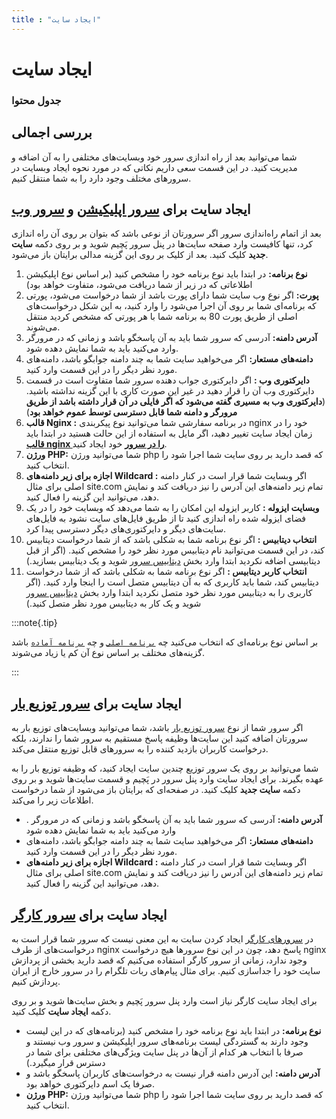 ```yaml
---
title : "ایجاد سایت"
---
```


# ایجاد سایت

### جدول محتوا

## بررسی اجمالی

شما می‌توانید بعد از راه اندازی سرور خود وبسایت‌های مختلفی را به آن اضافه و مدیریت کنید. در این قسمت سعی داریم نکاتی که در مورد نحوه ایجاد وبسایت‌ در سرورهای مختلف وجود دارد را به شما منتقل کنیم.

## ایجاد سایت برای [سرور اپلیکیشن](/servers/types#سرور-اپلیکیشن) و [سرور وب](/servers/types#سرور-وب)

بعد از اتمام راه‌اندازی سرور اگر سرورتان از نوعی باشد که بتوان بر روی آن راه اندازی کرد، تنها کافیست وارد صفحه سایت‌ها در پنل سرور پَچیم شوید و بر روی دکمه **سایت جدید** کلیک کنید. بعد از کلیک بر روی این گزینه مدالی برایتان باز می‌شود.

1. **نوع برنامه:** در ابتدا باید نوع برنامه خود را مشخص کنید (بر اساس نوع اپلیکیشن اطلاعاتی که در زیر از شما دریافت می‌شود، متفاوت خواهد بود)
2. **پورت:** اگر نوع وب سایت شما دارای پورت باشد از شما درخواست می‌شود، پورتی که برنامه‌ای شما بر روی آن اجرا می‌شود را وارد کنید، به این شکل درخواست‌های اصلی از طریق پورت 80 به برنامه شما با هر پورتی که مشخص کردید منتقل می‌شوند.
3. **آدرس دامنه:** آدرسی که سرور شما باید به آن پاسخگو باشد و زمانی که در مرورگر وارد می‌کنید باید به شما نمایش دهده شود.
4. **دامنه‌های مستعار:** اگر می‌خواهید سایت شما به چند دامنه جوابگو باشد، دامنه‌های مورد نظر دیگر را در این قسمت وارد کنید.
5. **دایرکتوری وب :** اگر دایرکتوری جواب دهنده سرور شما متفاوت است در قسمت دایرکتوری وب آن را قرار دهید در غیر این صورت کاری با این گزینه نداشته باشید. (**دایرکتوری وب به مسیری گفته می‌شود که اگر فایلی در آن قرار داشته باشد از طریق مرورگر و دامنه شما قابل دسترسی توسط عموم خواهد بود**)
6. **قالب Nginx :** در برنامه سفارشی شما می‌توانید نوع پیکربندی nginx خود را در زمان ایجاد سایت تغییر دهید، اگر مایل به استفاده از این حالت هستید در ابتدا باید [**قالب nginx را در سرور**](/servers/nginx-templates) خود ایجاد کنید.
7. **ورژن PHP:** شما می‌توانید ورژن php که قصد دارید بر روی سایت شما اجرا شود را انتخاب کنید.
8. **اجازه برای زیر دامنه‌های Wildcard :** اگر وبسایت شما قرار است در کنار دامنه اصلی برای مثال site.com تمام زیر دامنه‌های این آدرس را نیز دریافت کند و نمایش دهد، می‌توانید این گزینه را فعال کنید.
9. **وبسایت ایزوله :** کاربر ایزوله این امکان را به شما می‌دهد که وبسایت خود را در یک فضای ایزوله شده راه اندازی کنید تا از طریق فایل‌های سایت نشود به فایل‌های سایت‌های دیگر و دایرکتوری‌های دیگر دسترسی پیدا کرد.
10. **انتخاب دیتابیس :** اگر نوع برنامه شما به شکلی باشد که از شما درخواست دیتابیس کند، در این قسمت می‌توانید نام دیتابیس مورد نظر خود را مشخص کنید. (اگر از قبل دیتابیسی اضافه نکردید ابتدا وارد بخش [دیتابیس سرور](/servers/databases) شوید و یک دیتابیس بسازید.)
11. **انتخاب کاربر دیتابیس :** اگر نوع برنامه شما به شکلی باشد که از شما درخواست دیتابیس کند، شما باید کاربری که به آن دیتابیس متصل است را اینجا وارد کنید. (اگر کاربری را به دیتابیس مورد نظر خود متصل نکردید ابتدا وارد بخش [دیتابیس سرور](/servers/databases) شوید و یک کار به دیتابیس مورد نظر متصل کنید.)

:::note{.tip}

بر اساس نوع برنامه‌ای که انتخاب می‌کنید چه [`برنامه اصلی`](/sites/setup-site/project-types#برنامه-اصلی) و چه [`برنامه آماده`](/sites/setup-site/project-types#برنامههای-آماده) باشد گزینه‌های مختلف بر اساس نوع آن کم یا زیاد می‌شوند.

:::


## ایجاد سایت برای [سرور توزیع بار](/servers/types#سرور-توزیع-بار)

اگر سرور شما از نوع [سرور توزیع بار](/servers/types#سرور-توزیع-بار) باشد، شما می‌توانید وبسایت‌های توزیع بار به سرورتان اضافه کنید این سایت‌ها وظیفه پاسخ مستقیم به سرور شما را ندارند، بلکه درخواست کاربران بازدید کننده را به سرورهای قابل توزیع منتقل می‌کند.

شما می‌توانید بر روی یک سرور توزیع چندین سایت ایجاد کنید، که وظیفه توزیع بار را به عهده بگیرند. برای ایجاد سایت وارد پنل سرور در پَچیم و قسمت سایت‌ها شوید و بر روی دکمه **سایت جدید** کلیک کنید. در صفحه‌ای که برایتان باز می‌شود از شما درخواست اطلاعات زیر را می‌‌کند.

- . **آدرس دامنه:** آدرسی که سرور شما باید به آن پاسخگو باشد و زمانی که در مرورگر وارد می‌کنید باید به شما نمایش دهده شود
- **دامنه‌های مستعار:** اگر می‌خواهید سایت شما به چند دامنه جوابگو باشد، دامنه‌های مورد نظر دیگر را در این قسمت وارد کنید.
- **اجازه برای زیر دامنه‌های Wildcard :** اگر وبسایت شما قرار است در کنار دامنه اصلی برای مثال site.com تمام زیر دامنه‌های این آدرس را نیز دریافت کند و نمایش دهد، می‌توانید این گزینه را فعال کنید.

## ایجاد سایت برای [سرور کارگر](/servers/types#سرور-کارگر)

در [سرورهای کارگر](/servers/types#سرور-کارگر) ایجاد کردن سایت به این معنی نیست که سرور شما قرار است به درخواست‌‌های از طرف nginx پاسخ دهد، چون در این نوع سرورها هیچ درخواست nginx وجود ندارد، زمانی از سرور کارگر استفاده می‌کنیم که قصد دارید بخشی از پردازش سایت خود را جداسازی کنیم. برای مثال پیام‌های ربات تلگرام را در سرور خارج از ایران پردازش کنیم.

برای ایجاد سایت کارگر نیاز است وارد پنل سرور پَچیم و بخش سایت‌ها شوید و بر روی دکمه **ایجاد سایت** کلیک کنید.

- **نوع برنامه:** در ابتدا باید نوع برنامه خود را مشخص کنید (برنامه‌های که در این لیست وجود دارند به گستردگی لیست برنامه‌های سرور اپلیکیشن و سرور وب نیستند و صرفا با انتخاب هر کدام از آن‌ها در پنل سایت ویژگی‌های مختلفی برای شما در دسترس قرار میگیرد.)
- **آدرس دامنه:** این آدرس دامنه قرار نیست به درخواست‌های کاربران پاسخگو باشد و صرفا یک اسم دایرکتوری خواهد بود.
- **ورژن PHP:** شما می‌توانید ورژن php که قصد دارید بر روی سایت شما اجرا شود را انتخاب کنید.
